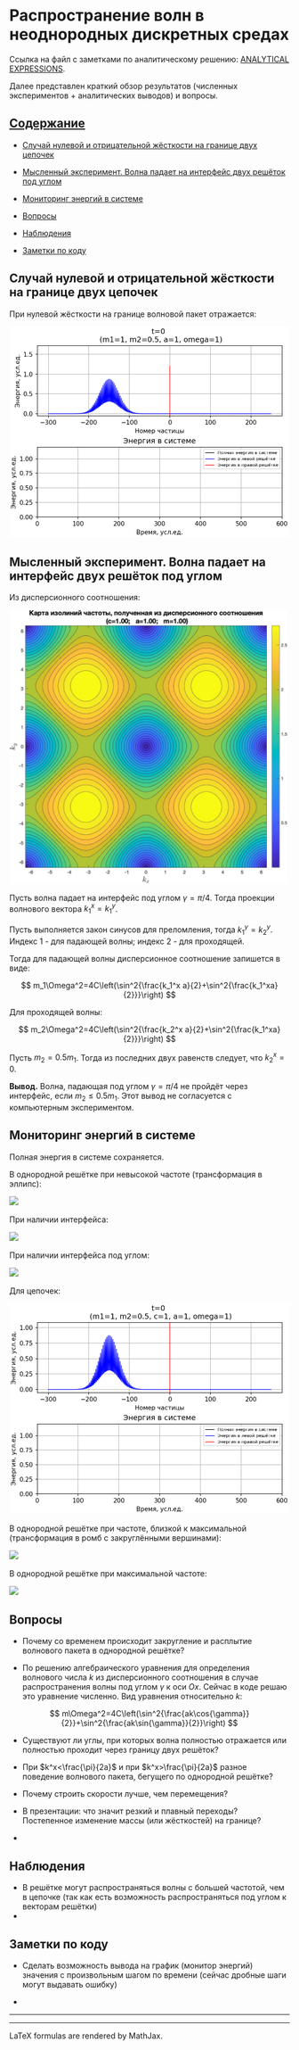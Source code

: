 # Распространение волн в неоднородных дискретных средах

Ссылка на файл с заметками по аналитическому решению: [ANALYTICAL EXPRESSIONS](https://mualal.github.io/waves-propagation/main.pdf).

Далее представлен краткий обзор результатов (численных экспериментов + аналитических выводов) и вопросы.

## [Содержание](#содержание)

- [Случай нулевой и отрицательной жёсткости на границе двух цепочек](#случай-нулевой-и-отрицательной-жёсткости-на-границе-двух-цепочек)

- [Мысленный эксперимент. Волна падает на интерфейс двух решёток под углом](#мысленный-эксперимент-волна-падает-на-интерфейс-двух-решёток-под-углом)

- [Мониторинг энергий в системе](#мониторинг-энергий-в-системе)

- [Вопросы](#вопросы)

- [Наблюдения](#наблюдения)

- [Заметки по коду](#заметки-по-коду)

## Случай нулевой и отрицательной жёсткости на границе двух цепочек

При нулевой жёсткости на границе волновой пакет отражается:

<img src="gifs/02_interface_zero_stiffness.gif">

## Мысленный эксперимент. Волна падает на интерфейс двух решёток под углом

Из дисперсионного соотношения:

<img src="images/lattice-dispersion-relation.jpg" width="500">

Пусть волна падает на интерфейс под углом $\gamma=\pi/4$. Тогда проекции волнового вектора $k_1^x=k_1^y$.

Пусть выполняется закон синусов для преломления, тогда $k_1^y=k_2^y$. Индекс 1 - для падающей волны; индекс 2 - для проходящей.

Тогда для падающей волны дисперсионное соотношение запишется в виде:

$$
m_1\Omega^2=4C\left(\sin^2{\frac{k_1^x a}{2}+\sin^2{\frac{k_1^xa}{2}}}\right)
$$

Для проходящей волны:

$$
m_2\Omega^2=4C\left(\sin^2{\frac{k_2^x a}{2}+\sin^2{\frac{k_1^xa}{2}}}\right)
$$

Пусть $m_2=0.5m_1$. Тогда из последних двух равенств следует, что $k_2^x=0$.

**Вывод.** Волна, падающая под углом $\gamma=\pi/4$ не пройдёт через интерфейс, если $m_2\leqslant 0.5m_1$. Этот вывод не согласуется с компьютерным экспериментом.

## Мониторинг энергий в системе

Полная энергия в системе сохраняется.

В однородной решётке при невысокой частоте (трансформация в эллипс):

<img src="gifs/01_energy_without_interface.gif">

При наличии интерфейса:

<img src="gifs/01_energy_with_interface.gif">

При наличии интерфейса под углом:

<img src="gifs/01_energy_with_interface_angle.gif">

Для цепочек:

<img src="gifs/01_energy_chain_interface.gif">

В однородной решётке при частоте, близкой к максимальной (трансформация в ромб с закруглёнными вершинами):

<img src="gifs/01_energy_almost_crit.gif">

В однородной решётке при максимальной частоте:

<img src="gifs/01_energy_crit.gif">

## Вопросы

- Почему со временем происходит закругление и расплытие волнового пакета в однородной решётке?

- По решению алгебраического уравнения для определения волнового числа $k$ из дисперсионного соотношения в случае распространения волны под углом $\gamma$ к оси $Ox$. Сейчас в коде решаю это уравнение численно. Вид уравнения относительно $k$:

$$
m\Omega^2=4C\left(\sin^2{\frac{ak\cos{\gamma}}{2}}+\sin^2{\frac{ak\sin{\gamma}}{2}}\right)
$$

- Существуют ли углы, при которых волна полностью отражается или полностью проходит через границу двух решёток?

- При $k^x<\frac{\pi}{2a}$  и при $k^x>\frac{\pi}{2a}$ разное поведение волнового пакета, бегущего по однородной решётке?

- Почему строить скорости лучше, чем перемещения?

- В презентации: что значит резкий и плавный переходы? Постепенное изменение массы (или жёсткостей) на границе?

- 

## Наблюдения

- В решётке могут распространяться волны с большей частотой, чем в цепочке (так как есть возможность распространяться под углом к векторам решётки)
- 

## Заметки по коду

- Сделать возможность вывода на график (монитор энергий) значения с произвольным шагом по времени (сейчас дробные шаги могут выдавать ошибку)

- 

---

---

LaTeX formulas are rendered by MathJax.

<script type="text/x-mathjax-config">
MathJax.Hub.Config({
    tex2jax: {
        inlineMath: [['$','$'], ['\\(','\\)']],
        processEscapes: true
    }
});
</script>

<script src="https://cdnjs.cloudflare.com/ajax/libs/mathjax/2.7.0/MathJax.js?config=TeX-AMS-MML_HTMLorMML" type="text/javascript">  
</script>
